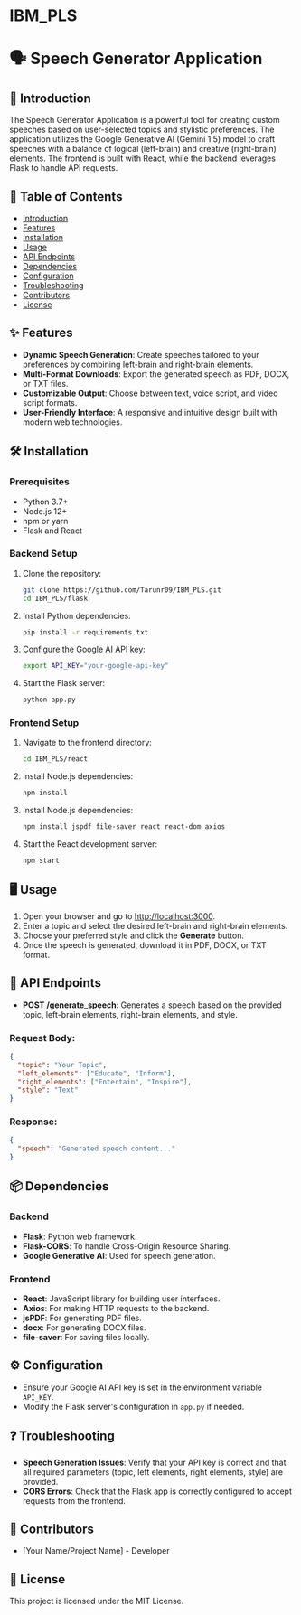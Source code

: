 # IBM_PLS

# 🗣️ Speech Generator Application

## 🚀 Introduction

The Speech Generator Application is a powerful tool for creating custom speeches based on user-selected topics and stylistic preferences. The application utilizes the Google Generative AI (Gemini 1.5) model to craft speeches with a balance of logical (left-brain) and creative (right-brain) elements. The frontend is built with React, while the backend leverages Flask to handle API requests.

## 📜 Table of Contents

- [Introduction](#-introduction)
- [Features](#-features)
- [Installation](#-installation)
- [Usage](#-usage)
- [API Endpoints](#-api-endpoints)
- [Dependencies](#-dependencies)
- [Configuration](#%EF%B8%8F-configuration)
- [Troubleshooting](#-troubleshooting)
- [Contributors](#-contributors)
- [License](#-license)

## ✨ Features

- **Dynamic Speech Generation**: Create speeches tailored to your preferences by combining left-brain and right-brain elements.
- **Multi-Format Downloads**: Export the generated speech as PDF, DOCX, or TXT files.
- **Customizable Output**: Choose between text, voice script, and video script formats.
- **User-Friendly Interface**: A responsive and intuitive design built with modern web technologies.

## 🛠️ Installation

### Prerequisites

- Python 3.7+
- Node.js 12+
- npm or yarn
- Flask and React

### Backend Setup

1. Clone the repository:
   ```bash
   git clone https://github.com/Tarunr09/IBM_PLS.git
   cd IBM_PLS/flask
   ```
2. Install Python dependencies:
   ```bash
   pip install -r requirements.txt
   ```
3. Configure the Google AI API key:
   ```bash
   export API_KEY="your-google-api-key"
   ```
4. Start the Flask server:
   ```bash
   python app.py
   ```

### Frontend Setup

1. Navigate to the frontend directory:
   ```bash
   cd IBM_PLS/react
   ```
2. Install Node.js dependencies:
   ```bash
   npm install
   ```
3. Install Node.js dependencies:
   ```bash
   npm install jspdf file-saver react react-dom axios
   ```
4. Start the React development server:
   ```bash
   npm start
   ```

## 🖥️ Usage

1. Open your browser and go to [http://localhost:3000](http://localhost:3000).
2. Enter a topic and select the desired left-brain and right-brain elements.
3. Choose your preferred style and click the **Generate** button.
4. Once the speech is generated, download it in PDF, DOCX, or TXT format.

## 🔌 API Endpoints

- **POST /generate_speech**: Generates a speech based on the provided topic, left-brain elements, right-brain elements, and style.

### Request Body:

```json
{
  "topic": "Your Topic",
  "left_elements": ["Educate", "Inform"],
  "right_elements": ["Entertain", "Inspire"],
  "style": "Text"
}
```

### Response:

```json
{
  "speech": "Generated speech content..."
}
```

## 📦 Dependencies

### Backend

- **Flask**: Python web framework.
- **Flask-CORS**: To handle Cross-Origin Resource Sharing.
- **Google Generative AI**: Used for speech generation.

### Frontend

- **React**: JavaScript library for building user interfaces.
- **Axios**: For making HTTP requests to the backend.
- **jsPDF**: For generating PDF files.
- **docx**: For generating DOCX files.
- **file-saver**: For saving files locally.

## ⚙️ Configuration

- Ensure your Google AI API key is set in the environment variable `API_KEY`.
- Modify the Flask server's configuration in `app.py` if needed.

## ❓ Troubleshooting

- **Speech Generation Issues**: Verify that your API key is correct and that all required parameters (topic, left elements, right elements, style) are provided.
- **CORS Errors**: Check that the Flask app is correctly configured to accept requests from the frontend.

## 👥 Contributors

- [Your Name/Project Name] - Developer

## 📄 License

This project is licensed under the MIT License.
